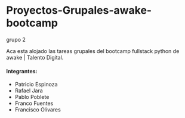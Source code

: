 # Proyectos-Grupales-awake-bootcamp
 grupo 2

Aca esta alojado las tareas grupales del bootcamp fullstack python de awake | Talento Digital.


#### Integrantes:

 - Patricio Espinoza
 - Rafael Jara
 - Pablo Poblete
 - Franco Fuentes 
 - Francisco Olivares